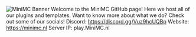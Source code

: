 ![MiniMC Banner](https://minimc.nl/i/banner.png)
Welcome to the MiniMC GitHub page! Here we host all of our plugins and templates. Want to know more about what we do? Check out some of our socials! 
Discord: https://discord.gg/Vuz9hcUQBp
Website: https://minimc.nl
Server IP: play.MiniMC.nl
